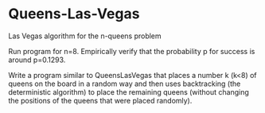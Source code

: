 # Queens-Las-Vegas

Las Vegas algorithm for the n-queens problem

Run program for n=8. Empirically verify that the probability p for success is
around p=0.1293.

Write a program similar to QueensLasVegas that places a number k (k<8) of queens
on the board in a random way and then uses backtracking (the deterministic algorithm)
to place the remaining queens (without changing the positions of the queens that were
placed randomly).
